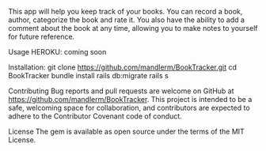 This app will help you keep track of your books.  You can record a book, author, categorize the book and rate it.  You also have the ability to add a comment about the book at any time, allowing you to make notes to yourself for future reference.

Usage
HEROKU: coming soon

Installation:
git clone https://github.com/mandlerm/BookTracker.git
cd BookTracker
bundle install
rails db:migrate
rails s

Contributing
Bug reports and pull requests are welcome on GitHub at https://github.com/mandlerm/BookTracker. This project is intended to be a safe, welcoming space for collaboration, and contributors are expected to adhere to the Contributor Covenant code of conduct.

License
The gem is available as open source under the terms of the MIT License.
